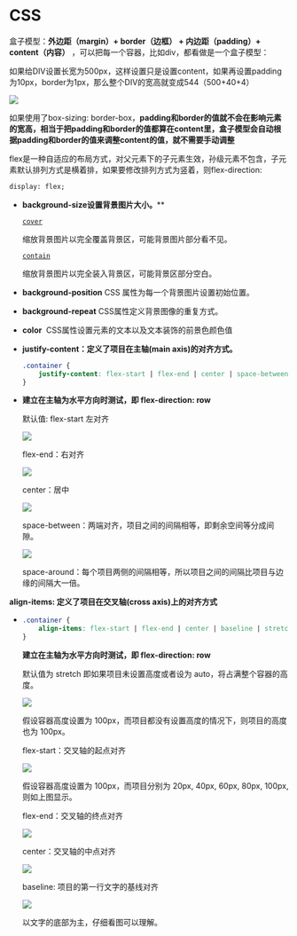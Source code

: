 # CSS

盒子模型：**外边距（margin）+ border（边框） + 内边距（padding）+ content（内容）** ，可以把每一个容器，比如div，都看做是一个盒子模型：

如果给DIV设置长宽为500px，这样设置只是设置content，如果再设置padding为10px，border为1px，那么整个DIV的宽高就变成544（500+40+4）

![](C:\Users\yangyxy\AppData\Roaming\marktext\images\2023-11-06-15-33-10-image.png)

如果使用了box-sizing: border-box，**padding和border的值就不会在影响元素的宽高，相当于把padding和border的值都算在content里，盒子模型会自动根据padding和border的值来调整content的值，就不需要手动调整**

flex是一种自适应的布局方式，对父元素下的子元素生效，孙级元素不包含，子元素默认排列方式是横着排，如果要修改排列方式为竖着，则flex-direction:

```html
display: flex;
```

- **background-size设置背景图片大小。****
  
  [`cover`](https://developer.mozilla.org/zh-CN/docs/Web/CSS/background-size#cover)
  
  缩放背景图片以完全覆盖背景区，可能背景图片部分看不见。
  
  [`contain`](https://developer.mozilla.org/zh-CN/docs/Web/CSS/background-size#contain)
  
  缩放背景图片以完全装入背景区，可能背景区部分空白。

- **background-position** CSS 属性为每一个背景图片设置初始位置。

- **background-repeat**  CSS属性定义背景图像的重复方式。

- **color**  CSS属性设置元素的文本以及文本装饰的前景色颜色值

- **justify-content：定义了项目在主轴(main axis)的对齐方式。** 
  
  ```css
  .container {
      justify-content: flex-start | flex-end | center | space-between | space-around;
  }
  ```

- **建立在主轴为水平方向时测试，即 flex-direction: row**
  
  默认值: flex-start 左对齐
  
  ![](https://pic1.zhimg.com/80/v2-1bafab80044a7ab2a6198d5937172eb0_720w.webp)
  
  flex-end：右对齐
  
  ![](https://pic3.zhimg.com/80/v2-8b163809a4c944486a127a7c22eee7b2_720w.webp)
  
  center：居中
  
  ![](https://pic4.zhimg.com/80/v2-dea82c75d35f532d35a52d1f9c1c762b_720w.webp)
  
  space-between：两端对齐，项目之间的间隔相等，即剩余空间等分成间隙。
  
  ![](https://pic1.zhimg.com/80/v2-ea4061e0f64dd8d7a1fcb5b0ad6f96a8_720w.webp)
  
  space-around：每个项目两侧的间隔相等，所以项目之间的间隔比项目与边缘的间隔大一倍。

**align-items: 定义了项目在交叉轴(cross axis)上的对齐方式**

- ```css
  .container {
      align-items: flex-start | flex-end | center | baseline | stretch;
  }
  ```
  
  **建立在主轴为水平方向时测试，即 flex-direction: row**
  
  默认值为 stretch 即如果项目未设置高度或者设为 auto，将占满整个容器的高度。
  
  ![](https://pic2.zhimg.com/80/v2-0cced8789b0d73edf0844aaa3a08926d_720w.webp)
  
  假设容器高度设置为 100px，而项目都没有设置高度的情况下，则项目的高度也为 100px。
  
  flex-start：交叉轴的起点对齐
  
  ![](https://pic3.zhimg.com/80/v2-26d9e85039beedd78e412459bd436e8a_720w.webp)
  
  假设容器高度设置为 100px，而项目分别为 20px, 40px, 60px, 80px, 100px, 则如上图显示。
  
  flex-end：交叉轴的终点对齐
  
  ![](https://pic4.zhimg.com/80/v2-8b65ee47605a48ad2947b9ef4e4b01b3_720w.webp)
  
  center：交叉轴的中点对齐
  
  ![](https://pic3.zhimg.com/80/v2-7bb9d8385273d8ad469605480f40f8f2_720w.webp)
  
  baseline: 项目的第一行文字的基线对齐
  
  ![](https://pic3.zhimg.com/80/v2-abf7ac4776302ad078986f7cd0dddaee_720w.webp)
  
  以文字的底部为主，仔细看图可以理解。
